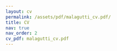 ```yaml
---
layout: cv
permalink: /assets/pdf/malagutti_cv.pdf/
title: CV
nav: true
nav_order: 2
cv_pdf: malagutti_cv.pdf
---
```

